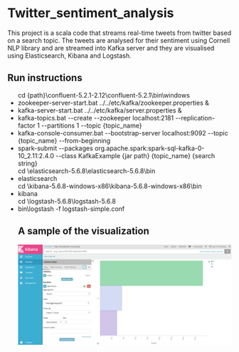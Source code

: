 # Twitter_sentiment_analysis
This project is a scala code that streams real-time tweets from twitter based on a search topic. The tweets are analysed for their sentiment using Cornell NLP library and are streamed into Kafka server and they are visualised using Elasticsearch, Kibana and Logstash.
## Run instructions
<ul>
cd {path}\confluent-5.2.1-2.12\confluent-5.2.1\bin\windows
  <li> zookeeper-server-start.bat ../../etc/kafka/zookeeper.properties &</li>
  <li> kafka-server-start.bat ../../etc/kafka/server.properties &</li>
  <li> kafka-topics.bat --create --zookeeper localhost:2181 --replication-factor 1 --partitions 1 --topic {topic_name} </li>
  <li> kafka-console-consumer.bat --bootstrap-server localhost:9092 --topic {topic_name} --from-beginning </li>
  <li> spark-submit --packages org.apache.spark:spark-sql-kafka-0-10_2.11:2.4.0 --class KafkaExample {jar path} {topic_name} {search string} </li>
cd <path>\elasticsearch-5.6.8\elasticsearch-5.6.8\bin
  <li> elasticsearch</li>
cd <path>\kibana-5.6.8-windows-x86\kibana-5.6.8-windows-x86\bin
  <li> kibana</li>
cd <path>\logstash-5.6.8\logstash-5.6.8
  <li> bin\logstash -f logstash-simple.conf</li>

## A sample of the visualization
![Image of sample kibana visual](/kafka_chart.PNG)
